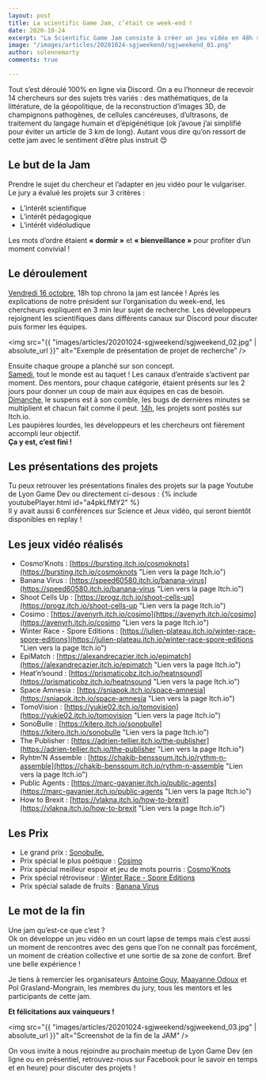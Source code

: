 ```yaml
---
layout: post
title: La scientific Game Jam, c’était ce week-end !
date: 2020-10-24
excerpt: "La Scientific Game Jam consiste à créer un jeu vidéo en 48h sur un thème scientifique."
image: "/images/articles/20201024-sgjweekend/sgjweekend_01.png"
author: solennemarty
comments: true

---
```

 Tout s’est déroulé 100% en ligne via Discord. On a eu l’honneur de recevoir 14 chercheurs sur des sujets très variés : des mathématiques, de la littérature, de la géopolitique, de la reconstruction d’images 3D, de champignons pathogènes, de cellules cancéreuses, d’ultrasons, de traitement du langage humain et d’épigénétique (ok j’avoue j’ai simplifié pour éviter un article de 3 km de long). Autant vous dire qu’on ressort de cette jam avec le sentiment d’être plus instruit 😊
 
## Le but de la Jam
Prendre le sujet du chercheur et l’adapter en jeu vidéo pour le vulgariser.  
Le jury a évalué les projets sur 3 critères :
  * L’intérêt scientifique
  * L’intérêt pédagogique
  * L’intérêt vidéoludique  

Les mots d’ordre étaient **« dormir »** et **« bienveillance »** pour profiter d’un moment convivial !
 
## Le déroulement
<ins>Vendredi 16 octobre,</ins> 18h top chrono la jam est lancée ! Après les explications de notre président sur l’organisation du week-end, les chercheurs expliquent en 3 min leur sujet de recherche. Les développeurs rejoignent les scientifiques dans différents canaux sur Discord pour discuter puis former les équipes.

<span class="image fit"><img src="{{ "images/articles/20201024-sgjweekend/sgjweekend_02.jpg" | absolute_url }}" alt="Exemple de présentation de projet de recherche" /></span>
 
Ensuite chaque groupe a planché sur son concept.  
<ins>Samedi,</ins> tout le monde est au taquet ! Les canaux d’entraide s’activent par moment. Des mentors, pour chaque catégorie, étaient présents sur les 2 jours pour donner un coup de main aux équipes en cas de besoin.  
<ins>Dimanche,</ins> le suspens est à son comble, les bugs de dernières minutes se multiplient et chacun fait comme il peut. 
<ins>14h</ins>, les projets sont postés sur Itch.io.  
Les paupières lourdes, les développeurs et les chercheurs ont fièrement accompli leur objectif.  
**Ça y est, c’est fini !**
 
## Les présentations des projets
Tu peux retrouver les présentations finales des projets sur la page Youtube de Lyon Game Dev ou directement ci-desous :
{% include youtubePlayer.html id="a4pkLfMY2" %}  
Il y avait aussi 6 conférences sur Science et Jeux vidéo, qui seront bientôt disponibles en replay !

## Les jeux vidéo réalisés
  - Cosmo’Knots : [https://bursting.itch.io/cosmoknots](https://bursting.itch.io/cosmoknots "Lien vers la page Itch.io")
  - Banana Virus : [https://speed60580.itch.io/banana-virus](https://speed60580.itch.io/banana-virus "Lien vers la page Itch.io")
  - Shoot Cells Up : [https://progz.itch.io/shoot-cells-up](https://progz.itch.io/shoot-cells-up "Lien vers la page Itch.io")
  - Cosimo : [https://avenyrh.itch.io/cosimo](https://avenyrh.itch.io/cosimo](https://avenyrh.itch.io/cosimo "Lien vers la page Itch.io")
  - Winter Race - Spore Editions : [https://julien-plateau.itch.io/winter-race-spore-editions](https://julien-plateau.itch.io/winter-race-spore-editions "Lien vers la page Itch.io")
  - EpiMatch : [https://alexandrecazier.itch.io/epimatch](https://alexandrecazier.itch.io/epimatch "Lien vers la page Itch.io")
  - Heat’n’sound : [https://prismaticobz.itch.io/heatnsound](https://prismaticobz.itch.io/heatnsound "Lien vers la page Itch.io")
  - Space Amnesia : [https://sniapok.itch.io/space-amnesia](https://sniapok.itch.io/space-amnesia "Lien vers la page Itch.io")
  - TomoVision : [https://yukie02.itch.io/tomovision](https://yukie02.itch.io/tomovision "Lien vers la page Itch.io")
  - SonoBulle : [https://kitero.itch.io/sonobulle](https://kitero.itch.io/sonobulle "Lien vers la page Itch.io")
  - The Publisher : [https://adrien-tellier.itch.io/the-publisher](https://adrien-tellier.itch.io/the-publisher "Lien vers la page Itch.io")
  - Ryhtm’N Assemble : [https://chakib-benssoum.itch.io/rythm-n-assemble](https://chakib-benssoum.itch.io/rythm-n-assemble "Lien vers la page Itch.io")
  - Public Agents : [https://marc-gavanier.itch.io/public-agents](https://marc-gavanier.itch.io/public-agents "Lien vers la page Itch.io")
  - How to Brexit : [https://vlakna.itch.io/how-to-brexit](https://vlakna.itch.io/how-to-brexit "Lien vers la page Itch.io")
 
## Les Prix
  - Le grand prix : [Sonobulle.](https://kitero.itch.io/sonobulle "Lien vers la page Itch.io")
  - Prix spécial le plus poétique : [Cosimo](https://avenyrh.itch.io/cosimo "Lien vers la page Itch.io")
  - Prix spécial meilleur espoir et jeu de mots pourris : [Cosmo’Knots](https://bursting.itch.io/cosmoknots "Lien vers la page Itch.io")
  - Prix spécial rétroviseur : [Winter Race - Spore Editions](https://julien-plateau.itch.io/winter-race-spore-editions "Lien vers la page Itch.io")
  - Prix spécial salade de fruits : [Banana Virus](https://speed60580.itch.io/banana-virus "Lien vers la page Itch.io")


## Le mot de la fin
Une jam qu’est-ce que c’est ?  
Ok on développe un jeu vidéo en un court lapse de temps mais c’est aussi un moment de rencontres avec des gens que l’on ne connaît pas forcément, un moment de création collective et une sortie de sa zone de confort. 
Bref une belle expérience !

Je tiens à remercier les organisateurs [Antoine Gouy]({{site.data.linkedin.antoinegouy}} "Lien vers son profil Linkedin"), [Maayanne Odoux]({{site.data.linkedin.maayaneodoux}} "Lien vers son profil Linkedin") et Pol Grasland-Mongrain, les membres du jury, tous les mentors et les participants de cette jam. 

**Et félicitations aux vainqueurs !**

<span class="image fit"><img src="{{ "images/articles/20201024-sgjweekend/sgjweekend_03.jpg" | absolute_url }}" alt="Screenshot de la fin de la JAM" /></span>

On vous invite à nous rejoindre au prochain meetup de Lyon Game Dev (en ligne ou en présentiel, retrouvez-nous sur Facebook pour le savoir en temps et en heure) pour discuter des projets !
 
 
